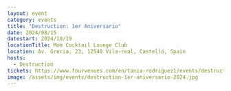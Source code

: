 ```yaml
---
layout: event
category: events
title: "Destruction: 1er Aniversario"
date: 2024/08/15
datestart: 2024/10/19
locationTitle: Mom Cocktail Lounge Club
location: Av. Grecia, 23, 12540 Vila-real, Castelló, Spain
hosts:
  - Destruction
tickets: https://www.fourvenues.com/en/tania-rodriguez1/events/destruction-1er-aniversario-19-10-2024-ZMTC
image: /assets/img/events/destruction-1er-aniversario-2024.jpg
---
```


